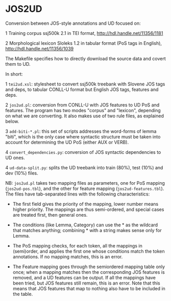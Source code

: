 # JOS2UD

Conversion between JOS-style annotations and UD focused on:

1 Training corpus ssj500k 2.1 in TEI format, http://hdl.handle.net/11356/1181

2 Morphological lexicon Sloleks 1.2 in tabular format (PoS tags in English), http://hdl.handle.net/11356/1039

The Makefile specifies how to directly download the source data and covert them to UD.

In short:

1 `tei2ud.xsl`: stylesheet to convert ssj500k treebank with Slovene
  JOS tags and deps, to tabular CONLL-U format but English JOS tags,
  features and deps.

2 `jos2ud.pl`: conversion from CONLL-U with JOS features to UD PoS and features. The program has two modes "corpus" and "lexicon", depending on what we are converting. It also makes use of two rule files, as explained below. 

3 `add-biti-*.pl`: this set of scripts addresses the word-forms of lemma "biti", which is the only case where syntactic structure must be taken into account for determining the UD PoS (either AUX or VERB). 

4 `convert_dependencies.py`: conversion of JOS syntactic dependencies to UD ones.

4 `ud-data-split.py`: splits the UD treebank into train (80%), test (10%) and dev (10%) files. 

NB: `jos2ud.pl` takes two mapping files as parameters, one for PoS mapping (`jos2ud-pos.tbl`), and the other for feature mapping (`jos2ud-features.tbl`). The files have tab-separated lines with the following characteristics:

* The first field gives the priority of the mapping, lower number means higher priority. The mappings are thus semi-ordered, and special cases are treated first, then general ones.

* The conditions (like Lemma, Category) can use the * as the wildcard that matches anything; combining * with a string makes sense only for Lemma.

* The PoS mapping checks, for each token, all the mappings in (semi)order, and applies the first one whose conditions match the token annotations. If no mapping matches, this is an error.

* The Feature mapping goes through the semiordered mapping table only once; when a mapping matches then the corresponding JOS features is removed, and a UD features can be output. If all the mappings have been tried, but JOS features still remain, this is an error. Note that this means that JOS features that map to nothing also have to be included in the table.
